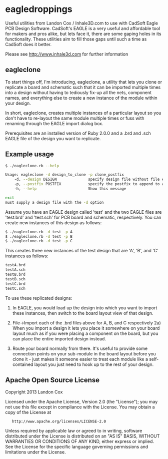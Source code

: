 eagledroppings
==============

Useful utilities from Landon Cox / Inhale3D.com to use with CadSoft Eagle PCB Design Software.
CadSoft's EAGLE is a very useful and affordable tool for makers and pros alike, but lets
face it, there are some gaping holes in its functionality.  These utilities aim to fill 
those gaps until such a time as CadSoft does it better.

Please see http://www.inhale3d.com for further information

eagleclone
----------
To start things off, I'm introducing, eagleclone, a utility that lets you clone or replicate a 
board and schematic such that it can be imported multiple times into a design without
having to tediously fix-up all the nets, component names, and everything else to create
a new instance of the module within your design.  

In short, eagleclone, creates multiple instances of a particular layout so you don't 
have to re-layout the same module multiple times or fuss with renaming through the EAGLE
import dialog box.

Prerequisites are an installed version of Ruby 2.0.0 and a .brd and .sch EAGLE file of 
the design you want to replicate.  

Example usage
-------------

```bash
$ ./eagleclone.rb --help

Usage: eagleclone -d design_to_clone -p clone_postfix
    -d, --design DESIGN              specify design file without file extension
    -p, --postfix POSTFIX            specify the postfix to append to all parts, signals, etc
    -h, --help                       Show this message

exit
must supply a design file with the -d option
```
Assume you have an EAGLE design called 'test' and the two EAGLE files are 'test.brd' and 'test.sch'
for PCB board and schematic, respectively.  You can create new instances of this design as follows:

```bash
$ ./eagleclone.rb -d test -p A
$ ./eagleclone.rb -d test -p B
$ ./eagleclone.rb -d test -p C
```
This creates three new instances of the test design that are 'A', 'B', and 'C' instances as follows:
```bash
testA.brd
testA.sch
testB.brd
testB.sch
testC.brd
testC.sch
```
To use these replicated designs:

1) In EAGLE, you would load up the design into which you want to import these instances, then
switch to the board layout view of that design. 

2) File->Import each of the .brd files above for A, B, and C respectively
2a) When you import a design it lets you place it somewhere on your board layout much as if 
you were placing a component on the board, but you can place the entire imported design instead.

3) Route your board normally from there.  It's useful to provide some connection points on 
your sub-module in the board layout before you clone it - just makes it someone easier to 
treat each module like a self-contained layout you just need to hook up to the rest of your design.

Apache Open Source License
--------------------------
Copyright 2013 Landon Cox

   Licensed under the Apache License, Version 2.0 (the "License");
   you may not use this file except in compliance with the License.
   You may obtain a copy of the License at

       http://www.apache.org/licenses/LICENSE-2.0

   Unless required by applicable law or agreed to in writing, software
   distributed under the License is distributed on an "AS IS" BASIS,
   WITHOUT WARRANTIES OR CONDITIONS OF ANY KIND, either express or implied.
   See the License for the specific language governing permissions and
   limitations under the License.
